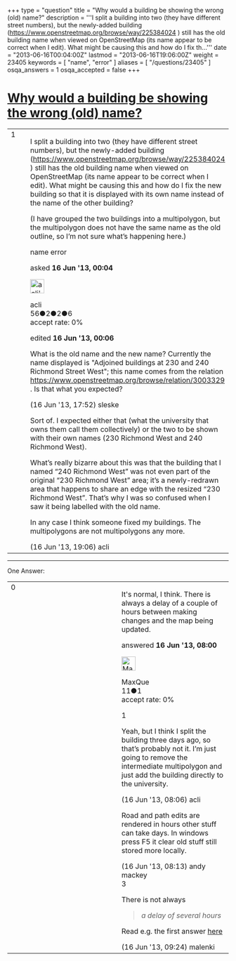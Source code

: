 +++
type = "question"
title = "Why would a building be showing the wrong (old) name?"
description = '''I split a building into two (they have different street numbers), but the newly-added building (https://www.openstreetmap.org/browse/way/225384024 ) still has the old building name when viewed on OpenStreetMap (its name appear to be correct when I edit). What might be causing this and how do I fix th...'''
date = "2013-06-16T00:04:00Z"
lastmod = "2013-06-16T19:06:00Z"
weight = 23405
keywords = [ "name", "error" ]
aliases = [ "/questions/23405" ]
osqa_answers = 1
osqa_accepted = false
+++

<div class="headNormal">

# [Why would a building be showing the wrong (old) name?](/questions/23405/why-would-a-building-be-showing-the-wrong-old-name)

</div>

<div id="main-body">

<div id="askform">

<table id="question-table" style="width:100%;">
<colgroup>
<col style="width: 50%" />
<col style="width: 50%" />
</colgroup>
<tbody>
<tr>
<td style="width: 30px; vertical-align: top"><div class="vote-buttons">
<span id="post-23405-upvote" class="ajax-command post-vote up" rel="nofollow" title="I like this post (click again to cancel)"> </span>
<div id="post-23405-score" class="post-score" title="current number of votes">
1
</div>
<span id="post-23405-downvote" class="ajax-command post-vote down" rel="nofollow" title="I dont like this post (click again to cancel)"> </span> <span id="favorite-mark" class="ajax-command favorite-mark" rel="nofollow" title="mark/unmark this question as favorite (click again to cancel)"> </span>
<div id="favorite-count" class="favorite-count">
&#10;</div>
</div></td>
<td><div id="item-right">
<div class="question-body">
<p>I split a building into two (they have different street numbers), but the newly-added building (<a href="https://www.openstreetmap.org/browse/way/225384024">https://www.openstreetmap.org/browse/way/225384024</a> ) still has the old building name when viewed on OpenStreetMap (its name appear to be correct when I edit). What might be causing this and how do I fix the new building so that it is displayed with its own name instead of the name of the other building?</p>
<p>(I have grouped the two buildings into a multipolygon, but the multipolygon does not have the same name as the old outline, so I’m not sure what’s happening here.)</p>
</div>
<div id="question-tags" class="tags-container tags">
<span class="post-tag tag-link-name" rel="tag" title="see questions tagged &#39;name&#39;">name</span> <span class="post-tag tag-link-error" rel="tag" title="see questions tagged &#39;error&#39;">error</span>
</div>
<div id="question-controls" class="post-controls">
&#10;</div>
<div class="post-update-info-container">
<div class="post-update-info post-update-info-user">
<p>asked <strong>16 Jun '13, 00:04</strong></p>
<img src="https://secure.gravatar.com/avatar/86602f78db51a6b1f3bfe43f7f8f5b00?s=32&amp;d=identicon&amp;r=g" class="gravatar" width="32" height="32" alt="acli&#39;s gravatar image" />
<p><span>acli</span><br />
<span class="score" title="56 reputation points">56</span><span title="2 badges"><span class="badge1">●</span><span class="badgecount">2</span></span><span title="2 badges"><span class="silver">●</span><span class="badgecount">2</span></span><span title="6 badges"><span class="bronze">●</span><span class="badgecount">6</span></span><br />
<span class="accept_rate" title="Rate of the user&#39;s accepted answers">accept rate:</span> <span title="acli has no accepted answers">0%</span></p>
</div>
<div class="post-update-info post-update-info-edited">
<p><span> edited <strong>16 Jun '13, 00:06</strong> </span></p>
</div>
</div>
<div id="comments-container-23405" class="comments-container">
<span id="23418"></span>
<div id="comment-23418" class="comment">
<div id="post-23418-score" class="comment-score">
&#10;</div>
<div class="comment-text">
<p>What is the old name and the new name? Currently the name displayed is "Adjoined buildings at 230 and 240 Richmond Street West"; this name comes from the relation <a href="https://www.openstreetmap.org/browse/relation/3003329">https://www.openstreetmap.org/browse/relation/3003329</a> . Is that what you expected?</p>
</div>
<div id="comment-23418-info" class="comment-info">
<span class="comment-age">(16 Jun '13, 17:52)</span> <span class="comment-user userinfo">sleske</span>
</div>
</div>
<span id="23421"></span>
<div id="comment-23421" class="comment">
<div id="post-23421-score" class="comment-score">
&#10;</div>
<div class="comment-text">
<p>Sort of. I expected either that (what the university that owns them call them collectively) or the two to be shown with their own names (230 Richmond West and 240 Richmond West).</p>
<p>What’s really bizarre about this was that the building that I named “240 Richmond West” was not even part of the original “230 Richmond West” area; it’s a newly-redrawn area that happens to share an edge with the resized “230 Richmond West”. That’s why I was so confused when I saw it being labelled with the old name.</p>
<p>In any case I think someone fixed my buildings. The multipolygons are not multipolygons any more.</p>
</div>
<div id="comment-23421-info" class="comment-info">
<span class="comment-age">(16 Jun '13, 19:06)</span> <span class="comment-user userinfo">acli</span>
</div>
</div>
</div>
<div id="comment-tools-23405" class="comment-tools">
&#10;</div>
<div class="clear">
&#10;</div>
<div id="comment-23405-form-container" class="comment-form-container">
&#10;</div>
<div class="clear">
&#10;</div>
</div></td>
</tr>
</tbody>
</table>

------------------------------------------------------------------------

<div class="tabBar">

<span id="sort-top"></span>

<div class="headQuestions">

One Answer:

</div>

</div>

<span id="23411"></span>

<div id="answer-container-23411" class="answer">

<table style="width:100%;">
<colgroup>
<col style="width: 50%" />
<col style="width: 50%" />
</colgroup>
<tbody>
<tr>
<td style="width: 30px; vertical-align: top"><div class="vote-buttons">
<span id="post-23411-upvote" class="ajax-command post-vote up" rel="nofollow" title="I like this post (click again to cancel)"> </span>
<div id="post-23411-score" class="post-score" title="current number of votes">
0
</div>
<span id="post-23411-downvote" class="ajax-command post-vote down" rel="nofollow" title="I dont like this post (click again to cancel)"> </span>
</div></td>
<td><div class="item-right">
<div class="answer-body">
<p>It's normal, I think. There is always a delay of a couple of hours between making changes and the map being updated.</p>
</div>
<div class="answer-controls post-controls">
&#10;</div>
<div class="post-update-info-container">
<div class="post-update-info post-update-info-user">
<p>answered <strong>16 Jun '13, 08:00</strong></p>
<img src="https://secure.gravatar.com/avatar/9d65938707d653a5292b232fb0d13736?s=32&amp;d=identicon&amp;r=g" class="gravatar" width="32" height="32" alt="MaxQue&#39;s gravatar image" />
<p><span>MaxQue</span><br />
<span class="score" title="11 reputation points">11</span><span title="1 badges"><span class="bronze">●</span><span class="badgecount">1</span></span><br />
<span class="accept_rate" title="Rate of the user&#39;s accepted answers">accept rate:</span> <span title="MaxQue has no accepted answers">0%</span></p>
</div>
</div>
<div id="comments-container-23411" class="comments-container">
<span id="23412"></span>
<div id="comment-23412" class="comment">
<div id="post-23412-score" class="comment-score">
1
</div>
<div class="comment-text">
<p>Yeah, but I think I split the building three days ago, so that’s probably not it. I’m just going to remove the intermediate multipolygon and just add the building directly to the university.</p>
</div>
<div id="comment-23412-info" class="comment-info">
<span class="comment-age">(16 Jun '13, 08:06)</span> <span class="comment-user userinfo">acli</span>
</div>
</div>
<span id="23414"></span>
<div id="comment-23414" class="comment">
<div id="post-23414-score" class="comment-score">
&#10;</div>
<div class="comment-text">
<p>Road and path edits are rendered in hours other stuff can take days. In windows press F5 it clear old stuff still stored more locally.</p>
</div>
<div id="comment-23414-info" class="comment-info">
<span class="comment-age">(16 Jun '13, 08:13)</span> <span class="comment-user userinfo">andy mackey</span>
</div>
</div>
<span id="23415"></span>
<div id="comment-23415" class="comment">
<div id="post-23415-score" class="comment-score">
3
</div>
<div class="comment-text">
<p>There is not always<br />
</p>
<blockquote>
<p><em>a delay of several hours</em><br />
</p>
</blockquote>
<p>Read e.g. the first answer <a href="/questions/178/how-often-does-the-main-mapnik-map-get-updated">here</a></p>
</div>
<div id="comment-23415-info" class="comment-info">
<span class="comment-age">(16 Jun '13, 09:24)</span> <span class="comment-user userinfo">malenki</span>
</div>
</div>
</div>
<div id="comment-tools-23411" class="comment-tools">
&#10;</div>
<div class="clear">
&#10;</div>
<div id="comment-23411-form-container" class="comment-form-container">
&#10;</div>
<div class="clear">
&#10;</div>
</div></td>
</tr>
</tbody>
</table>

</div>

<div class="paginator-container-left">

</div>

</div>

</div>

